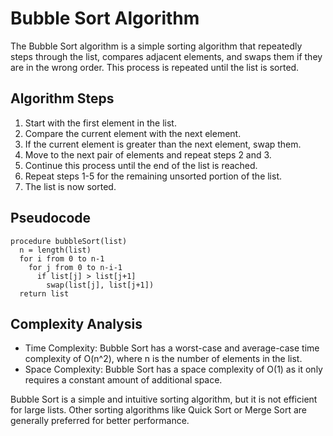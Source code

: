 # Bubble Sort Algorithm

The Bubble Sort algorithm is a simple sorting algorithm that repeatedly steps through the list, compares adjacent elements, and swaps them if they are in the wrong order. This process is repeated until the list is sorted.

## Algorithm Steps

1. Start with the first element in the list.
2. Compare the current element with the next element.
3. If the current element is greater than the next element, swap them.
4. Move to the next pair of elements and repeat steps 2 and 3.
5. Continue this process until the end of the list is reached.
6. Repeat steps 1-5 for the remaining unsorted portion of the list.
7. The list is now sorted.

## Pseudocode

```
procedure bubbleSort(list)
  n = length(list)
  for i from 0 to n-1
    for j from 0 to n-i-1
      if list[j] > list[j+1]
        swap(list[j], list[j+1])
  return list
```

## Complexity Analysis

- Time Complexity: Bubble Sort has a worst-case and average-case time complexity of O(n^2), where n is the number of elements in the list.
- Space Complexity: Bubble Sort has a space complexity of O(1) as it only requires a constant amount of additional space.

Bubble Sort is a simple and intuitive sorting algorithm, but it is not efficient for large lists. Other sorting algorithms like Quick Sort or Merge Sort are generally preferred for better performance.
